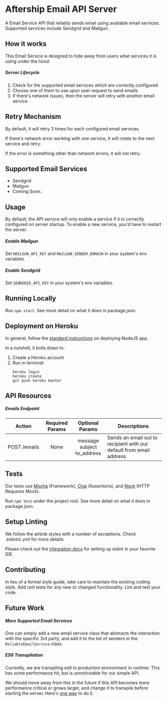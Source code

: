 Aftership Email API Server
=========

A Email Service API that reliably sends email using available email services. Supported services include Sendgrid and Mailgun.

## How it works
This Email Service is designed to hide away from users what services it is using under the hood.

##### Server Lifecycle
1. Check for the supported email services which are correctly configured
2. Choose one of them to use upon user request to send emails
3. If there's network issues, then the server will retry with another email service

## Retry Mechanism

By default, it will retry 3 times for each configured email services.

If there's network error working with one service, it will rotate to the next service and retry.

If the error is something other than network errors, it will not retry.

## Supported Email Services
- Sendgrid
- Mailgun
- Coming Soon..

## Usage

By default, the API service will only enable a service if it is correctly configured on server startup. To enable a new service, you'd have to restart the server.

##### Enable Mailgun
Set `MAILGUN_API_KEY` and `MAILGUN_SENDER_DOMAIN` in your system's env variables.

##### Enable Sendgrid
Set `SENDGRID_API_KEY` in your system's env variables.

## Running Locally

Run `npm start`. See more detail on what it does in package.json.

## Deployment on Heroku

In general, follow the [standard instructions](https://devcenter.heroku.com/articles/deploying-nodejs) on deploying NodeJS app.

In a nutshell, it boils down to:
1. Create a Heroku account
2. Run in terminal:
	```
	heroku login
	heroku create
    git push heroku master
	```

## API Resources

##### Emails Endpoint

| Action        | Required Params | Optional Params | Descriptions  |
| ------------- | :-------------: | :-------------: | ------------- |
| POST&nbsp;/emails  | None | message<br>subject<br>to_address | Sends an email out to recipient with our default from email address |

## Tests

Our tests use [Mocha](https://github.com/mochajs/mocha) (Framework), [Chai](https://github.com/chaijs/chai) (Assertions), and [Nock](https://github.com/node-nock/nock) (HTTP Requests Mock).

Run  `npm test` under the project root. See more detail on what it does in package.json.

## Setup Linting

We follow the airbnb styles with a number of exceptions. Check .eslintrc.yml for more details.

Please check out the [integration docs](https://eslint.org/docs/user-guide/integrations) for setting up eslint in your favorite IDE.

## Contributing

In lieu of a formal style guide, take care to maintain the existing coding style. Add unit tests for any new or changed functionality. Lint and test your code.

## Future Work
##### More Supported Email Services
One can simply add a new email service class that abstracts the interaction with the specific 3rd party, and add it to the list of senders in the `ReliableEmailService` class.

##### ES6 Transpilation
Currently, we are transpiling es6 in production environment in runtime. This has some performance hit, but is unnoticeable for our simple API.

We should move away from this in the future if this API becomes more performance critical or grows larger, and change it to transpile before starting the server. Here's [one way](https://github.com/babel/example-node-server#getting-ready-for-production-use) to do it.
